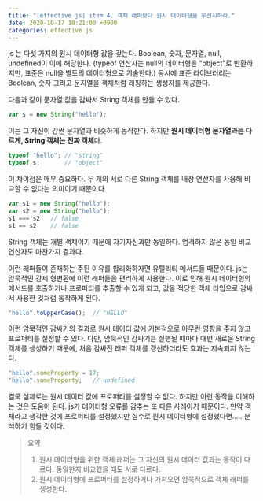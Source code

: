 ```yaml
---
title: "[effective js] item 4. 객체 래퍼보다 원시 데이터형을 우선시하라."
date: 2020-10-17 18:21:00 +0900
categories: effective js
---
```


 js 는 다섯 가지의 원시 데이터형 값을 갖는다. Boolean, 숫자, 문자열, null, undefined이 이에 해당한다. (typeof 연산자는 null의 데이터형을 "object"로 반환하지만, 표준은 null을 별도의 데이터형으로 기술한다.) 동시에 표준 라이브러리는 Boolean, 숫자 그리고 문자열을 객체처럼 래핑하는 생성자를 제공한다.

 다음과 같이 문자열 값을 감싸서 String 객체를 만들 수 있다.

```javascript
var s = new String("hello");
```

 이는 그 자신이 감싼 문자열과 비슷하게 동작한다. 하지만 **원시 데이터형 문자열과는 다르게, String 객체는 진짜 객체**다.

```javascript
typeof "hello";	// "string"
typeof s;		// "object"
```

 이 차이점은 매우 중요하다. 두 개의 서로 다른 String 객체를 내장 연산자를 사용해 비교할 수 없다는 의미이기 때문이다.

```javascript
var s1 = new String("hello");
var s2 = new String("hello");
s1 === s2	// false
s1 == s2	// false
```

 String 객체는 개별 객체이기 때문에 자기자신과만 동일하다. 엄격하지 않은 동일 비교 연산자도 마찬가지 결과다.



 이런 래퍼들이 존재하는 주된 이유를 합리화하자면 유틸리티 메서드들 때문이다. js는 암묵적인 강제 형변환에 이런 래퍼들을 편리하게 사용한다. 이로 인해 원시 데이터형의 메서드를 호출하거나 프로퍼티를 추출할 수 있게 되고, 값을 적당한 객체 타입으로 감싸서 사용한 것처럼 동작하게 된다. 

```javascript
"hello".toUpperCase();	// "HELLO"
```

 이런 암묵적인 감싸기의 결과로 원시 데이터 값에 기본적으로 아무런 영향을 주지 않고 프로퍼티를 설정할 수 있다. 다만, 암묵적인 감싸기는 실행될 때마다 매번 새로운 String 객체를 생성하기 때문에, 처음 감싸진 래퍼 객체를 갱신하더라도 효과는 지속되지 않는다. 

```javascript
"hello".someProperty = 17;
"hello".someProperty;	// undefined
```

 결국 실제로는 원시 데이터 값에 프로퍼티를 설정할 수 없다. 하지만 이런 동작을 이해하는 것은 도움이 된다. js가 데이터형 오류를 감추는 또 다른 사례이기 때문이다. 만약 객체라고 생각한 것에 프로퍼티를 설정했지만 실수로 원시 데이터형에 설정했다면..... 분석하기 힘들 것이다.





> 요약
>
> 1. 원시 데이터형을 위한 객체 래퍼는 그 자신의 원시 데이터 값과는 동작이 다르다. 동일한지 비교했을 때도 서로 다르다.
> 2. 원시 데이터형에 프로퍼티를 설정하거나 가져오면 암묵적으로 객체 래퍼를 생성한다.





